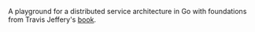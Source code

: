 A playground for a distributed service architecture in Go with foundations from Travis Jeffery's [book](https://www.amazon.com/Distributed-Services-Go-Reliable-Maintainable/dp/1680507605).
